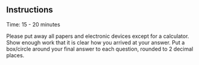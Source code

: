 ## Instructions

Time: 15 - 20 minutes

Please put away all papers and electronic devices except for a calculator. Show enough work that it is clear how you arrived at your answer. Put a box/circle around your final answer to each question, rounded to 2 decimal places.
